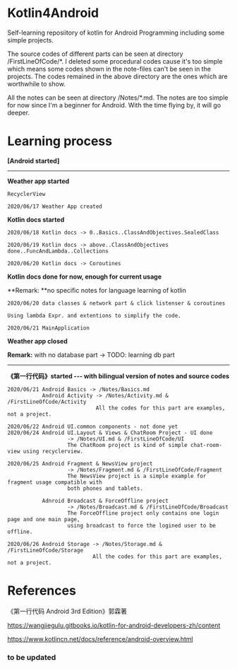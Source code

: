 # Kotlin4Android
Self-learning reposiitory of kotlin for Android Programming including some simple projects.

The source codes of different parts can be seen at directory /FirstLineOfCode/*. I deleted some procedural codes cause it's too simple which means some codes shown in the note-files can't be seen in the projects. The codes remained in the above directory are the ones which are worthwhile to show.

All the notes can be seen at directory /Notes/*.md. The notes are too simple for now since I'm a beginner for Android. With the time flying by, it will go deeper.

# Learning process

**[Android started]**

---

**Weather app started**

```
RecyclerView

2020/06/17 Weather App created
```

**Kotlin docs started**

```
2020/06/18 Kotlin docs -> 0..Basics..ClassAndObjectives.SealedClass

2020/06/19 Kotlin docs -> above..ClassAndObjectives done..FuncAndLambda..Collections

2020/06/20 Kotlin docs -> Coroutines
```

**Kotlin docs done for now, enough for current usage**

**Remark: **no specific notes for language learning of kotlin

```
2020/06/20 data classes & network part & click listenser & coroutines

Using lambda Expr. and extentions to simplify the code.

2020/06/21 MainApplication
```

**Weather app closed**

**Remark:** with no database part -> TODO: learning db part

---

**《第一行代码》started --- with bilingual version of notes and source codes**

~~~
2020/06/21 Android Basics -> /Notes/Basics.md
           Android Activity -> /Notes/Activity.md & /FirstLineOfCode/Activity
                            All the codes for this part are examples, not a project.
                            
2020/06/22 Android UI.common components - not done yet
2020/06/24 Android UI.Layout & Views & ChatRoom Project - UI done
                   -> /Notes/UI.md & /FirstLineOfCode/UI
                   The ChatRoom project is kind of simple chat-room-view using recyclerview.
                   
2020/06/25 Android Fragment & NewsView project
                   -> /Notes/Fragment.md & /FirstLineOfCode/Fragment
                   The NewsView project is a simple example for fragment usage compatible with
                   both phones and tablets.
                   
           Adnroid Broadcast & ForceOffline project
                   -> /Notes/Broadcast.md & /FirstLineOfCode/Broadcast
                   The ForceOffline project only contains one login page and one main page, 
                   using broadcast to force the logined user to be offline.
                   
2020/06/26 Android Storage -> /Notes/Storage.md & /FirstLineOfCode/Storage
                           All the codes for this part are examples, not a project.
~~~



# References

《第一行代码 Android 3rd Edition》郭霖著

https://wangjiegulu.gitbooks.io/kotlin-for-android-developers-zh/content

https://www.kotlincn.net/docs/reference/android-overview.html

### to be updated

